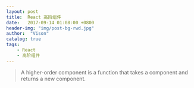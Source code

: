 ```yaml
---
layout: post
title:  React 高阶组件
date:   2017-09-14 01:08:00 +0800
header-img: "img/post-bg-rwd.jpg"
author:  "Vison"
catalog: true
tags:
    - React
    - 高阶组件
---
```


> A higher-order component is a function that takes a component and returns a new component.
